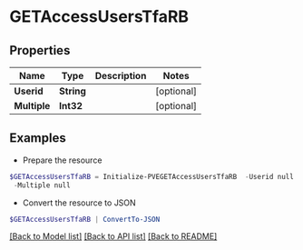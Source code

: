# GETAccessUsersTfaRB
## Properties

Name | Type | Description | Notes
------------ | ------------- | ------------- | -------------
**Userid** | **String** |  | [optional] 
**Multiple** | **Int32** |  | [optional] 

## Examples

- Prepare the resource
```powershell
$GETAccessUsersTfaRB = Initialize-PVEGETAccessUsersTfaRB  -Userid null `
 -Multiple null
```

- Convert the resource to JSON
```powershell
$GETAccessUsersTfaRB | ConvertTo-JSON
```

[[Back to Model list]](../README.md#documentation-for-models) [[Back to API list]](../README.md#documentation-for-api-endpoints) [[Back to README]](../README.md)

